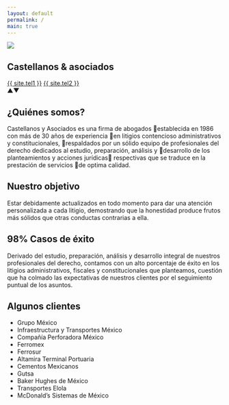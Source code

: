 ```yaml
---
layout: default
permalink: /
main: true
---
```


<div class="homephoto"></div>
<section class="snap homesection">
  <div id="logocontainer">
    <img class="hometype" src="{{ site.baseurl }}img/typewhite.svg">
    <h1 class="hometitle">Castellanos & asociados</h1>
    <div class="tels">
      <a href="tel:{{ site.tel1 }}">{{ site.tel1 }}</a>  <a href="tel:{{ site.tel2 }}">{{ site.tel2 }}</a>
    </div>
  </div>
</section>

<div id="asidelogo">
  <div class="arrows">
  <span id="up">▲</span><span id="down">▼</span>
  </div>
</div>

<section class="snap" id="data1">
  <div class="introcard left">
    <h2>¿Quiénes somos?</h2>
  </div>
  <div class="introcard right">
    <p>Castellanos y Asociados es una firma de abogados establecida en 1986 con más de 30 años de experiencia en litigios contencioso administrativos y constitucionales, respaldados por un sólido equipo de profesionales del derecho dedicados al estudio, preparación, análisis y desarrollo de los planteamientos y acciones jurídicas respectivas que se traduce en la prestación de servicios de optima calidad.
    </p>
  </div>
</section>

<section class="snap" id="data2">
    <div class="introcard left">
      <h2>Nuestro objetivo</h2>
    </div>
    <div class="introcard right">
      <p>Estar debidamente actualizados en todo momento para dar una atención personalizada a cada litigio, demostrando que la honestidad produce frutos más sólidos que otras conductas contrarias a ella.</p>
    </div>
</section>

<section class="snap" id="data3">
    <div class="introcard left">
      <h2 class="fulltext">98% Casos de éxito</h2>
    </div>
    <div class="introcard right">
      <p>Derivado del estudio, preparación, análisis y desarrollo integral de nuestros profesionales del derecho, contamos con un alto porcentaje de éxito en los litigios administrativos, fiscales y constitucionales que planteamos, cuestión que ha colmado las expectativas de nuestros clientes  por el seguimiento puntual de los asuntos.</p>
    </div>
</section>

<section class="snap" id="data4">
  <div class="introcard left">
  <h2>Algunos clientes</h2>
  </div>
    <div class="introcard right">
        <ul>
          <li>Grupo México</li>
          <li>Infraestructura y Transportes México</li>
          <li>Compañía Perforadora México</li>
          <li>Ferromex</li>
          <li>Ferrosur</li>
          <li>Altamira Terminal Portuaria</li>
          <li>Cementos Mexicanos</li>
          <li>Gutsa</li>
          <li>Baker Hughes de México</li>
          <li>Transportes Elola</li>
          <li>McDonald’s Sistemas de México</li>
        </ul>
    </div>
</section>

<script src="{{site.baseurl}}js/homeanimation.js"></script>
